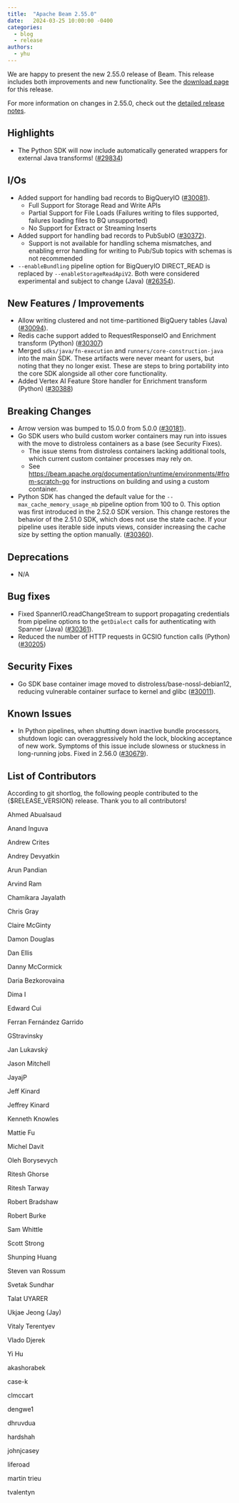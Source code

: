```yaml
---
title:  "Apache Beam 2.55.0"
date:   2024-03-25 10:00:00 -0400
categories:
  - blog
  - release
authors:
  - yhu
---
```

<!--
Licensed under the Apache License, Version 2.0 (the "License");
you may not use this file except in compliance with the License.
You may obtain a copy of the License at
http://www.apache.org/licenses/LICENSE-2.0
Unless required by applicable law or agreed to in writing, software
distributed under the License is distributed on an "AS IS" BASIS,
WITHOUT WARRANTIES OR CONDITIONS OF ANY KIND, either express or implied.
See the License for the specific language governing permissions and
limitations under the License.
-->

We are happy to present the new 2.55.0 release of Beam.
This release includes both improvements and new functionality.
See the [download page](/get-started/downloads/#2550-2023-03-25) for this release.

<!--more-->

For more information on changes in 2.55.0, check out the [detailed release notes](https://github.com/apache/beam/milestone/19).

## Highlights

* The Python SDK will now include automatically generated wrappers for external Java transforms! ([#29834](https://github.com/apache/beam/pull/29834))

## I/Os

* Added support for handling bad records to BigQueryIO ([#30081](https://github.com/apache/beam/pull/30081)).
  * Full Support for Storage Read and Write APIs
  * Partial Support for File Loads (Failures writing to files supported, failures loading files to BQ unsupported)
  * No Support for Extract or Streaming Inserts
* Added support for handling bad records to PubSubIO ([#30372](https://github.com/apache/beam/pull/30372)).
  * Support is not available for handling schema mismatches, and enabling error handling for writing to Pub/Sub topics with schemas is not recommended
* `--enableBundling` pipeline option for BigQueryIO DIRECT_READ is replaced by `--enableStorageReadApiV2`. Both were considered experimental and subject to change (Java) ([#26354](https://github.com/apache/beam/issues/26354)).

## New Features / Improvements

* Allow writing clustered and not time-partitioned BigQuery tables (Java) ([#30094](https://github.com/apache/beam/pull/30094)).
* Redis cache support added to RequestResponseIO and Enrichment transform (Python) ([#30307](https://github.com/apache/beam/pull/30307))
* Merged `sdks/java/fn-execution` and `runners/core-construction-java` into the main SDK. These artifacts were never meant for users, but noting
  that they no longer exist. These are steps to bring portability into the core SDK alongside all other core functionality.
* Added Vertex AI Feature Store handler for Enrichment transform (Python) ([#30388](https://github.com/apache/beam/pull/30388))

## Breaking Changes

* Arrow version was bumped to 15.0.0 from 5.0.0 ([#30181](https://github.com/apache/beam/pull/30181)).
* Go SDK users who build custom worker containers may run into issues with the move to distroless containers as a base (see Security Fixes).
  * The issue stems from distroless containers lacking additional tools, which current custom container processes may rely on.
  * See https://beam.apache.org/documentation/runtime/environments/#from-scratch-go for instructions on building and using a custom container.
* Python SDK has changed the default value for the `--max_cache_memory_usage_mb` pipeline option from 100 to 0. This option was first introduced in the 2.52.0 SDK version. This change restores the behavior of the 2.51.0 SDK, which does not use the state cache. If your pipeline uses iterable side inputs views, consider increasing the cache size by setting the option manually. ([#30360](https://github.com/apache/beam/issues/30360)).

## Deprecations

* N/A

## Bug fixes

* Fixed SpannerIO.readChangeStream to support propagating credentials from pipeline options
  to the `getDialect` calls for authenticating with Spanner (Java) ([#30361](https://github.com/apache/beam/pull/30361)).
* Reduced the number of HTTP requests in GCSIO function calls (Python) ([#30205](https://github.com/apache/beam/pull/30205))

## Security Fixes

* Go SDK base container image moved to distroless/base-nossl-debian12, reducing vulnerable container surface to kernel and glibc ([#30011](https://github.com/apache/beam/pull/30011)).

## Known Issues

* In Python pipelines, when shutting down inactive bundle processors, shutdown logic can overaggressively hold the lock, blocking acceptance of new work. Symptoms of this issue include slowness or stuckness in long-running jobs. Fixed in 2.56.0 ([#30679](https://github.com/apache/beam/pull/30679)).

## List of Contributors

According to git shortlog, the following people contributed to the {$RELEASE_VERSION} release. Thank you to all contributors!

Ahmed Abualsaud

Anand Inguva

Andrew Crites

Andrey Devyatkin

Arun Pandian

Arvind Ram

Chamikara Jayalath

Chris Gray

Claire McGinty

Damon Douglas

Dan Ellis

Danny McCormick

Daria Bezkorovaina

Dima I

Edward Cui

Ferran Fernández Garrido

GStravinsky

Jan Lukavský

Jason Mitchell

JayajP

Jeff Kinard

Jeffrey Kinard

Kenneth Knowles

Mattie Fu

Michel Davit

Oleh Borysevych

Ritesh Ghorse

Ritesh Tarway

Robert Bradshaw

Robert Burke

Sam Whittle

Scott Strong

Shunping Huang

Steven van Rossum

Svetak Sundhar

Talat UYARER

Ukjae Jeong (Jay)

Vitaly Terentyev

Vlado Djerek

Yi Hu

akashorabek

case-k

clmccart

dengwe1

dhruvdua

hardshah

johnjcasey

liferoad

martin trieu

tvalentyn
